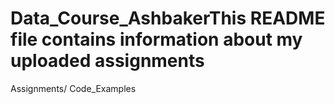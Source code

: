 # Data_Course_AshbakerThis README file contains information about my uploaded assignments
Assignments/
Code_Examples
